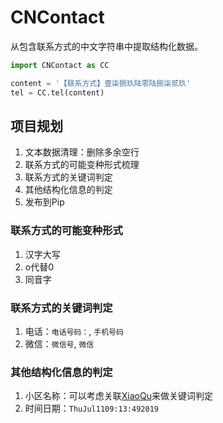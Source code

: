# CNContact
从包含联系方式的中文字符串中提取结构化数据。

```Python
import CNContact as CC

content = '【联系方式】壹柒捌玖陆零陆捌柒贰玖'
tel = CC.tel(content)
```

## 项目规划
1. 文本数据清理：删除多余空行
2. 联系方式的可能变种形式梳理
3. 联系方式的关键词判定
4. 其他结构化信息的判定
4. 发布到Pip

### 联系方式的可能变种形式
1. 汉字大写
2. o代替0
3. 同音字

### 联系方式的关键词判定
1. 电话：`电话号码：`, `手机号码`
2. 微信：`微信号`, `微信`

### 其他结构化信息的判定
1. 小区名称：可以考虑关联[XiaoQu](https://github.com/rangduju/XiaoQu)来做关键词判定
2. 时间日期：`ThuJul1109:13:492019`
